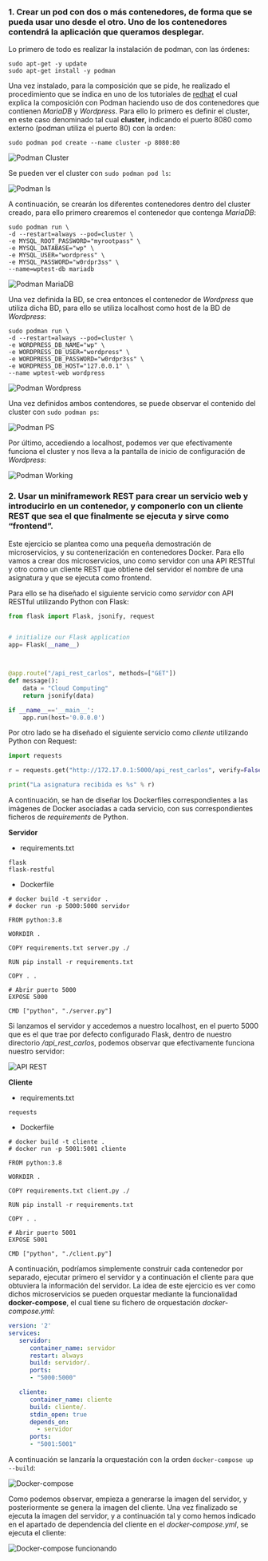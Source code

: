### 1. Crear un pod con dos o más contenedores, de forma que se pueda usar uno desde el otro. Uno de los contenedores contendrá la aplicación que queramos desplegar.

Lo primero de todo es realizar la instalación de podman, con las órdenes:

```shell
sudo apt-get -y update
sudo apt-get install -y podman
```

Una vez instalado, para la composición que se pide, he realizado el procedimiento que se indica en uno de los tutoriales de [redhat](https://www.redhat.com/sysadmin/compose-podman-pods) el cual explica la composición con Podman haciendo uso de dos contenedores que contienen *MariaDB* y *Wordpress*. Para ello lo primero es definir el cluster, en este caso denominado tal cual **cluster**, indicando el puerto 8080 como externo (podman utiliza el puerto 80) con la orden:

```shell
sudo podman pod create --name cluster -p 8080:80
```

![Podman Cluster](./img/cluster_podman.png "Podman Cluster")

Se pueden ver el cluster con ```sudo podman pod ls```:

![Podman ls](./img/podman_ls.png "Podman ls")

A continuación, se crearán los diferentes contenedores dentro del cluster creado, para ello primero crearemos el contenedor que contenga *MariaDB*:

```shell
sudo podman run \
-d --restart=always --pod=cluster \
-e MYSQL_ROOT_PASSWORD="myrootpass" \
-e MYSQL_DATABASE="wp" \
-e MYSQL_USER="wordpress" \
-e MYSQL_PASSWORD="w0rdpr3ss" \
--name=wptest-db mariadb
```

![Podman MariaDB](./img/podman_mariadb.png "Podman MariaDB")

Una vez definida la BD, se crea entonces el contenedor de *Wordpress* que utiliza dicha BD, para ello se utiliza localhost como host de la BD de *Wordpress*:

```shell
sudo podman run \
-d --restart=always --pod=cluster \
-e WORDPRESS_DB_NAME="wp" \
-e WORDPRESS_DB_USER="wordpress" \
-e WORDPRESS_DB_PASSWORD="w0rdpr3ss" \
-e WORDPRESS_DB_HOST="127.0.0.1" \
--name wptest-web wordpress
```

![Podman Wordpress](./img/podman_wordpress.png "Podman Wordpress")

Una vez definidos ambos contendores, se puede observar el contenido del cluster con ```sudo podman ps```:

![Podman PS](./img/podman_ps.png "Podman PS")

Por último, accediendo a localhost, podemos ver que efectivamente funciona el cluster y nos lleva a la pantalla de inicio de configuración de *Wordpress*:

![Podman Working](./img/podman_working.png "Podman Working")

### 2. Usar un miniframework REST para crear un servicio web y introducirlo en un contenedor, y componerlo con un cliente REST que sea el que finalmente se ejecuta y sirve como “frontend”.

Este ejercicio se plantea como una pequeña demostración de microservicios, y su contenerización en contenedores Docker. Para ello vamos a crear dos microservicios, uno como servidor con una API RESTful y otro como un cliente REST que obtiene del servidor el nombre de una asignatura y que se ejecuta como frontend.


Para ello se ha diseñado el siguiente servicio como *servidor* con API RESTful utilizando Python con Flask:

```Python
from flask import Flask, jsonify, request


# initialize our Flask application
app= Flask(__name__)



@app.route("/api_rest_carlos", methods=["GET"])
def message():
    data = "Cloud Computing"
    return jsonify(data)

if __name__=='__main__':
    app.run(host='0.0.0.0')
```

Por otro lado se ha diseñado el siguiente servicio como *cliente* utilizando Python con Request:

```Python
import requests 

r = requests.get("http://172.17.0.1:5000/api_rest_carlos", verify=False).json()

print("La asignatura recibida es %s" % r)
```

A continuación, se han de diseñar los Dockerfiles correspondientes a las imágenes de Docker asociadas a cada servicio, con sus correspondientes ficheros de *requirements* de Python.

**Servidor**

* requirements.txt

```
flask
flask-restful
```

* Dockerfile

```shell
# docker build -t servidor .
# docker run -p 5000:5000 servidor

FROM python:3.8

WORKDIR .

COPY requirements.txt server.py ./

RUN pip install -r requirements.txt

COPY . .

# Abrir puerto 5000
EXPOSE 5000

CMD ["python", "./server.py"]
```

Si lanzamos el servidor y accedemos a nuestro localhost, en el puerto 5000 que es el que trae por defecto configurado Flask, dentro de nuestro directorio */api_rest_carlos*, podemos observar que efectivamente funciona nuestro servidor:

![API REST](./img/api_rest_carlos.png "API REST")

**Cliente**

* requirements.txt

```
requests
```

* Dockerfile

```shell
# docker build -t cliente .
# docker run -p 5001:5001 cliente

FROM python:3.8

WORKDIR .

COPY requirements.txt client.py ./

RUN pip install -r requirements.txt

COPY . .

# Abrir puerto 5001
EXPOSE 5001

CMD ["python", "./client.py"]
```

A continuación, podríamos simplemente construir cada contenedor por separado, ejecutar primero el servidor y a continuación el cliente para que obtuviera la información del servidor. La idea de este ejercicio es ver como dichos microservicios se pueden orquestar mediante la funcionalidad **docker-compose**, el cual tiene su fichero de orquestación *docker-compose.yml*:

```YAML
version: '2'
services:
   servidor:
      container_name: servidor
      restart: always
      build: servidor/.
      ports:
      - "5000:5000"

   cliente:
      container_name: cliente
      build: cliente/.
      stdin_open: true
      depends_on: 
        - servidor
      ports:
      - "5001:5001"
```

A continuación se lanzaría la orquestación con la orden `docker-compose up --build`:

![Docker-compose](./img/docker_compose1.png "Docker-compose")

Como podemos observar, empieza a generarse la imagen del servidor, y posteriormente se genera la imagen del cliente. Una vez finalizado se ejecuta la imagen del servidor, y a continuación tal y como hemos indicado en el apartado de dependencia del cliente en el *docker-compose.yml*, se ejecuta el cliente:

![Docker-compose funcionando](./img/docker_compose2.png "Docker-compose funcionando")
